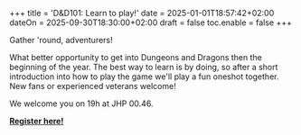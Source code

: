 +++
title = 'D&D101: Learn to play!'
date = 2025-01-01T18:57:42+02:00
dateOn = 2025-09-30T18:30:00+02:00
draft = false
toc.enable = false
+++

Gather 'round, adventurers! 

What better opportunity to get into Dungeons and Dragons then the beginning of the year. The best way to learn is by doing, so after a short introduction into how to play the game we'll play a fun oneshot together. New fans or experienced veterans welcome!

We welcome you on 19h at JHP 00.46.

[**Register here!**](https://forms.gle/5UEbaS7p9PzvZBHy7)
